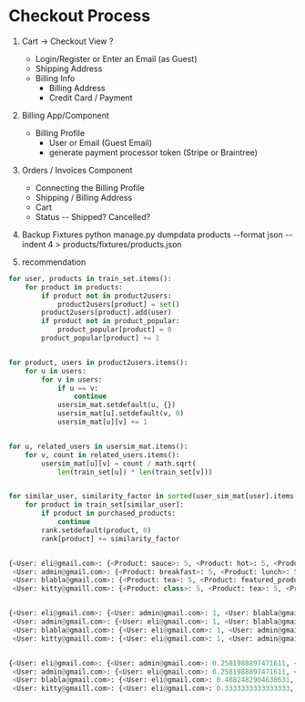 # Checkout Process

1. Cart -> Checkout View
    ?
    - Login/Register or Enter an Email (as Guest)
    - Shipping Address
    - Billing Info
        - Billing Address
        - Credit Card / Payment

2. Billing App/Component
    - Billing Profile
        - User or Email (Guest Email)
        - generate payment processor token (Stripe or Braintree)


3. Orders / Invoices Component
    - Connecting the Billing Profile
    - Shipping / Billing Address
    - Cart
    - Status -- Shipped? Cancelled?



4. Backup Fixtures
    python manage.py dumpdata products  --format json --indent 4 > products/fixtures/products.json


5. recommendation
```python
for user, products in train_set.items():
    for product in products:
        if product not in product2users:
            product2users[product] = set()
        product2users[product].add(user)
        if product not in product_popular:
            product_popular[product] = 0
        product_popular[product] += 1


for product, users in product2users.items():
    for u in users:
        for v in users:
            if u == v:
                continue
            usersim_mat.setdefault(u, {})
            usersim_mat[u].setdefault(v, 0)
            usersim_mat[u][v] += 1


for u, related_users in usersim_mat.items():
    for v, count in related_users.items():
        usersim_mat[u][v] = count / math.sqrt(
            len(train_set[u]) * len(train_set[v]))


for similar_user, similarity_factor in sorted(user_sim_mat[user].items(),key=itemgetter(1), reverse=True)[0:K]:
    for product in train_set[similar_user]:
        if product in purchased_products:
            continue
        rank.setdefault(product, 0)
        rank[product] += similarity_factor


{<User: eli@gmail.com>: {<Product: sauce>: 5, <Product: hot>: 5, <Product: featured_product>: 5},
 <User: admin@gmail.com>: {<Product: breakfast>: 5, <Product: lunch>: 5, <Product: class>: 5, <Product: siren>: 5, <Product: featured_product>: 5},
 <User: blabla@gmail.com>: {<Product: tea>: 5, <Product: featured_product>: 5},
 <User: kitty@gmaill.com>: {<Product: class>: 5, <Product: tea>: 5, <Product: featured_product>: 5}}


{<User: eli@gmail.com>: {<User: admin@gmail.com>: 1, <User: blabla@gmail.com>: 1, <User: kitty@gmaill.com>: 1},
 <User: admin@gmail.com>: {<User: eli@gmail.com>: 1, <User: blabla@gmail.com>: 1, <User: kitty@gmaill.com>: 2},
 <User: blabla@gmail.com>: {<User: eli@gmail.com>: 1, <User: admin@gmail.com>: 1, <User: kitty@gmaill.com>: 2},
 <User: kitty@gmaill.com>: {<User: eli@gmail.com>: 1, <User: admin@gmail.com>: 2, <User: blabla@gmail.com>: 2}}


{<User: eli@gmail.com>: {<User: admin@gmail.com>: 0.2581988897471611, <User: blabla@gmail.com>: 0.4082482904638631, <User: kitty@gmaill.com>: 0.3333333333333333},
 <User: admin@gmail.com>: {<User: eli@gmail.com>: 0.2581988897471611, <User: blabla@gmail.com>: 0.31622776601683794, <User: kitty@gmaill.com>: 0.5163977794943222},
 <User: blabla@gmail.com>: {<User: eli@gmail.com>: 0.4082482904638631, <User: admin@gmail.com>: 0.31622776601683794, <User: kitty@gmaill.com>: 0.8164965809277261},
 <User: kitty@gmaill.com>: {<User: eli@gmail.com>: 0.3333333333333333, <User: admin@gmail.com>: 0.5163977794943222, <User: blabla@gmail.com>: 0.8164965809277261}}
```